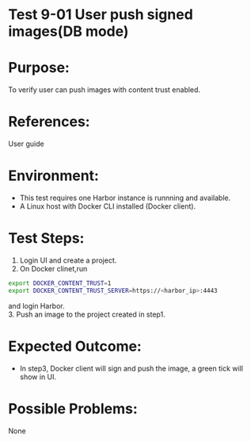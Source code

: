 Test 9-01 User push signed images(DB mode)
=======

# Purpose:

To verify user can push images with content trust enabled.

# References:
User guide

# Environment:

* This test requires one Harbor instance is runnning and available.  
* A Linux host with Docker CLI installed (Docker client).  

# Test Steps:

1. Login UI and create a project.  
2. On Docker clinet,run 
```sh
export DOCKER_CONTENT_TRUST=1   
export DOCKER_CONTENT_TRUST_SERVER=https://<harbor_ip>:4443   
``` 
and login Harbor.  
3. Push an image to the project created in step1.  


# Expected Outcome:

* In step3, Docker client will sign and push the image, a green tick will show in UI.  

# Possible Problems:
None
